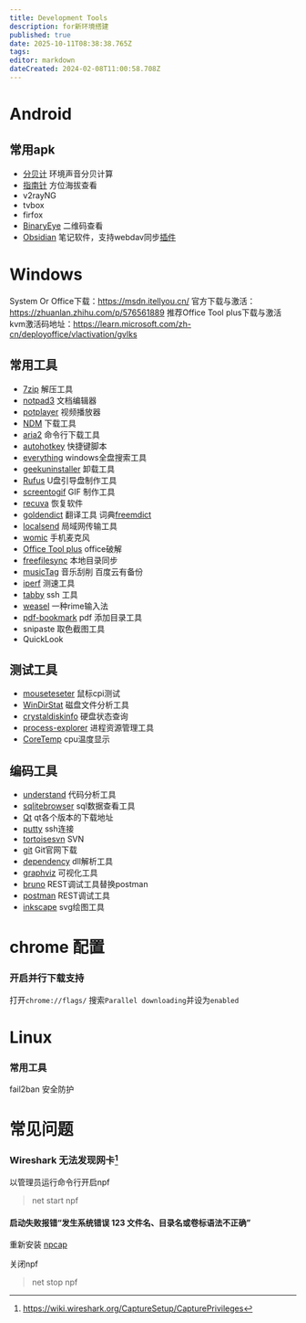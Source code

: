 ```yaml
---
title: Development Tools
description: for新环境搭建
published: true
date: 2025-10-11T08:38:38.765Z
tags: 
editor: markdown
dateCreated: 2024-02-08T11:00:58.708Z
---
```


# Android
## 常用apk
- [分贝计](https://pan.baidu.com/s/11j1jni0AiXOgIY57npp45A?pwd=xf6u) 环境声音分贝计算
- [指南针](https://pan.baidu.com/s/13gVS9bor5pjIQG2pZluS_Q?pwd=lwfy) 方位海拔查看
- v2rayNG
- tvbox
- firfox
- [BinaryEye](https://github.com/markusfisch/BinaryEye) 二维码查看
- [Obsidian](https://obsidian.md/download) 笔记软件，支持webdav同步[插件](https://github.com/remotely-save/remotely-save)

# Windows
System Or Office下载：https://msdn.itellyou.cn/
官方下载与激活：https://zhuanlan.zhihu.com/p/576561889
推荐Office Tool plus下载与激活
kvm激活码地址：https://learn.microsoft.com/zh-cn/deployoffice/vlactivation/gvlks

## 常用工具

- [7zip](https://www.7-zip.org/) 解压工具
- [notpad3](https://www.rizonesoft.com/downloads/notepad3/) 文档编辑器
- [potplayer](https://potplayer.daum.net/) 视频播放器
- [NDM](https://neatdownloadmanager.com/index.php/en/) 下载工具
- [aria2](https://aria2.github.io/) 命令行下载工具
- [autohotkey](https://www.autohotkey.com/) 快捷键脚本
- [everything](https://www.voidtools.com/zh-cn/) windows全盘搜索工具
- [geekuninstaller](https://geekuninstaller.com/download) 卸载工具
- [Rufus](https://rufus.ie/) U盘引导盘制作工具
- [screentogif](https://www.screentogif.com/) GIF 制作工具
- [recuva](https://www.ccleaner.com/zh-cn/recuva) 恢复软件
- [goldendict](https://github.com/xiaoyifang/goldendict/releases) 翻译工具 词典[freemdict](https://forum.freemdict.com/)
- [localsend](https://github.com/localsend/localsend/releases) 局域网传输工具
- [womic](https://wolicheng.com/womic/download.html) 手机麦克风
- [Office Tool plus](https://otp.landian.vip/zh-cn/) office破解
- [freefilesync](https://freefilesync.org/download.php) 本地目录同步
- [musicTag](https://www.cnblogs.com/vinlxc/p/11347744.html) 音乐刮削 百度云有备份
- [iperf](https://github.com/ar51an/iperf3-win-builds) 测速工具
- [tabby](https://tabby.sh/) ssh 工具
- [weasel](https://github.com/rime/weasel/releases/tag/0.16.3) 一种rime输入法
- [pdf-bookmark](https://github.com/ifnoelse/pdf-bookmark/releases) pdf 添加目录工具
- snipaste 取色截图工具
- QuickLook

## 测试工具
- [mouseteseter](https://github.com/microe1/MouseTester/releases) 鼠标cpi测试
- [WinDirStat](https://windirstat.en.softonic.com/) 磁盘文件分析工具
- [crystaldiskinfo](https://crystalmark.info/en/software/crystaldiskinfo/) 硬盘状态查询
- [process-explorer](https://docs.microsoft.com/en-us/sysinternals/downloads/process-explorer) 进程资源管理工具
- [CoreTemp](https://www.alcpu.com/CoreTemp/) cpu温度显示

## 编码工具
- [understand](https://licensing.scitools.com/download) 代码分析工具
- [sqlitebrowser](https://sqlitebrowser.org/dl/) sql数据查看工具
- [Qt](https://download.qt.io/archive/) qt各个版本的下载地址
- [putty](https://www.putty.org/) ssh连接
- [tortoisesvn](https://tortoisesvn.net/downloads.html) SVN
- [git](https://www.git-scm.com/download/) Git官网下载
- [dependency](http://www.dependencywalker.com/) dll解析工具
- [graphviz](http://www.graphviz.org/download/) 可视化工具
- [bruno](https://www.usebruno.com/) REST调试工具替换postman
- [postman](https://www.postman.com/downloads/) REST调试工具
- [inkscape](https://inkscape.org/) svg绘图工具

# chrome 配置
### 开启并行下载支持
打开`chrome://flags/`
搜索`Parallel downloading`并设为`enabled`

# Linux
### 常用工具
fail2ban 安全防护

# 常见问题
### Wireshark 无法发现网卡[^wireshark]

以管理员运行命令行开启npf
>net start npf

#### 启动失败报错“发生系统错误 123 文件名、目录名或卷标语法不正确”

重新安装 [npcap](https://nmap.org/npcap/#download)

关闭npf
>net stop npf

[^wireshark]:https://wiki.wireshark.org/CaptureSetup/CapturePrivileges

